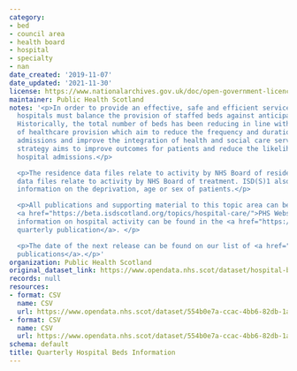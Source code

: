 ```yaml
---
category:
- bed
- council area
- health board
- hospital
- specialty
- nan
date_created: '2019-11-07'
date_updated: '2021-11-30'
license: https://www.nationalarchives.gov.uk/doc/open-government-licence/version/3/
maintainer: Public Health Scotland
notes: '<p>In order to provide an effective, safe and efficient service to patients,
  hospitals must balance the provision of staffed beds against anticipated demand.
  Historically, the total number of beds has been reducing in line with evolving models
  of healthcare provision which aim to reduce the frequency and duration of hospital
  admissions and improve the integration of health and social care services. This
  strategy aims to improve outcomes for patients and reduce the likelihood of future
  hospital admissions.</p>

  <p>The residence data files relate to activity by NHS Board of residence. The treatment
  data files relate to activity by NHS Board of treatment. ISD(S)1 also does not record
  information on the deprivation, age or sex of patients.</p>

  <p>All publications and supporting material to this topic area can be found on the
  <a href="https://beta.isdscotland.org/topics/hospital-care/">PHS Website</a>. Further
  information on hospital activity can be found in the <a href="https://publichealthscotland.scot/publications/acute-hospital-activity-and-nhs-beds-information-quarterly/">recent
  quarterly publication</a>. </p>

  <p>The date of the next release can be found on our list of <a href="https://publichealthscotland.scot/publications/forthcoming-publications/">forthcoming
  publications</a>.</p>'
organization: Public Health Scotland
original_dataset_link: https://www.opendata.nhs.scot/dataset/hospital-beds-information
records: null
resources:
- format: CSV
  name: CSV
  url: https://www.opendata.nhs.scot/dataset/554b0e7a-ccac-4bb6-82db-1a8b306fcb36/resource/f272bb7d-5320-4491-84c1-614a2c064007/download/beds_by_nhs_board_of_treatment_and_specialty.csv
- format: CSV
  name: CSV
  url: https://www.opendata.nhs.scot/dataset/554b0e7a-ccac-4bb6-82db-1a8b306fcb36/resource/25bdc37b-4a77-4ff8-9b3a-edaba6e1c613/download/notes.csv
schema: default
title: Quarterly Hospital Beds Information
---
```

